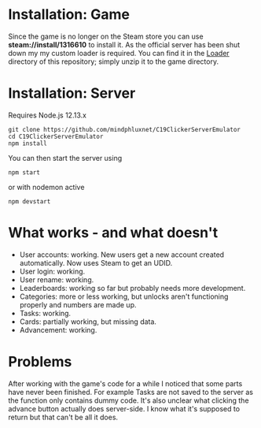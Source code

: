 # Installation: Game

Since the game is no longer on the Steam store you can use 
**steam://install/1316610** to install it. As the official server has been shut down my
my custom loader is required. You can find it in the [Loader](Loader) directory of this repository; 
simply unzip it to the game directory.

# Installation: Server

Requires Node.js 12.13.x

``` 
git clone https://github.com/mindphluxnet/C19ClickerServerEmulator
cd C19ClickerServerEmulator
npm install
```

You can then start the server using

```
npm start
```

or with nodemon active

```
npm devstart
```

# What works - and what doesn't

* User accounts: working. New users get a new account created automatically. Now uses Steam to get an UDID.
* User login: working.
* User rename: working.
* Leaderboards: working so far but probably needs more development.
* Categories: more or less working, but unlocks aren't functioning properly and numbers are made up.
* Tasks: working.
* Cards: partially working, but missing data.
* Advancement: working.

# Problems

After working with the game's code for a while I noticed that some parts have never been finished.
For example Tasks are not saved to the server as the function only contains dummy code. It's also 
unclear what clicking the advance button actually does server-side. I know what it's supposed to return
but that can't be all it does.
